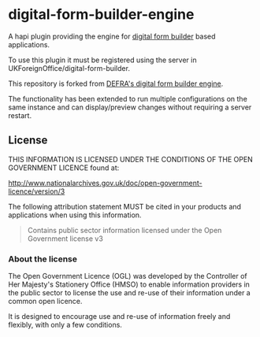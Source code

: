 # digital-form-builder-engine

A hapi plugin providing the engine for [digital form builder](https://github.com/XGovFormBuilder/digital-form-builder) based applications. 

To use this plugin it must be registered using the server in UKForeignOffice/digital-form-builder.

This repository is forked from [DEFRA's digital form builder engine](https://github.com/DEFRA/digital-form-builder-engine).

The functionality has been extended to run multiple configurations on the same instance and can display/preview changes without requiring a server restart.

## License

THIS INFORMATION IS LICENSED UNDER THE CONDITIONS OF THE OPEN GOVERNMENT LICENCE found at:

http://www.nationalarchives.gov.uk/doc/open-government-licence/version/3

The following attribution statement MUST be cited in your products and applications when using this information.

> Contains public sector information licensed under the Open Government license v3

### About the license

The Open Government Licence (OGL) was developed by the Controller of Her Majesty's Stationery Office (HMSO) to enable information providers in the public sector to license the use and re-use of their information under a common open licence.

It is designed to encourage use and re-use of information freely and flexibly, with only a few conditions.
